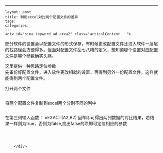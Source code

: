 ---
    layout: post
    title: 利用excel对比两个配置文件的差异
    tags:
    categories:
    ---
    <div id="sina_keyword_ad_area2" class="articalContent   ">
<p> 部分软件的设置会以配置文件的形式保存，有时候更改配置文件比进入软件一层层的找路径会方便得多。但面对配置文件乱七八糟的定义，想知道哪个设置对应配置文件是哪个参数确实头痛。<br />

这里提供一种思路定位参数<br />
先备份好配置文件，进入软件更改相就的设置，再得到另外一份配置文件，这样就能得到两个配置文件。</p>
<p>打开两个文件</p>
<p><img src="/images/blog/011244298466461.png" alt="" /></p>
<p>将两个配置文件复制到excel两个分别不同的列中</p>
<p><img src="/images/blog/011244521277887.png" alt="" /></p>
<p>在第三列输入函数：&nbsp;=EXACT(A2,B2)
回车即可得出两列数据的对比结果，若结果一样则为true，否则为false,找出false的项即可定位相应的参数</p>
<p>&nbsp;</p>
<p><img src="/images/blog/011245109084915.png" alt="" /></p>
							
		</div>
    
